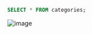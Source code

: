 ```sql
SELECT * FROM categories;
```
![image](https://user-images.githubusercontent.com/122670933/220979816-ff42a283-98e0-49d5-a082-51068ed438a4.png)
